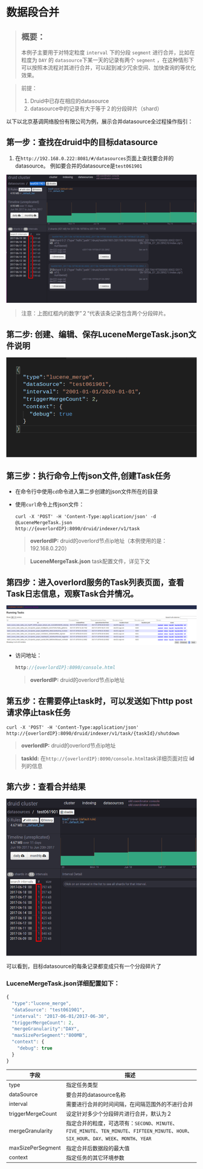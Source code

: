 # 数据段合并

> ## 概要：  
> 本例子主要用于对特定粒度 `interval` 下的分段 `segment` 进行合并，比如在粒度为 `DAY` 的 `datasource`下某一天的记录有两个 `segment` ，在这种情形下可以按照本流程对其进行合并，可以起到减少冗余空间、加快查询的等优化效果。

> 前提：
  > 1. Druid中已存在相应的datasource　
  > 2. datasource中的记录有大于等于２的分段碎片（shard）
  

以下以北京基调网络股份有限公司为例，展示合并datasource全过程操作指引：

## 第一步：查找在druid中的目标datasource

1. 在`http://192.168.0.222:8081/#/datasources`页面上查找要合并的 datasource。
例如要合并的datasource是`test061901`

![](/assets/datamerge/before__test061901.png)

> 注意：上图红框内的数字”２“代表该条记录包含两个分段碎片。

## 第二步: 创建、编辑、保存LuceneMergeTask.json文件说明

![](/assets/datamerge/LuceneMergeTask.png)

## 第三步：执行命令上传json文件,创建Task任务

- 在命令行中使用`cd`命令进入第二步创建的json文件所在的目录
- 使用`curl`命令上传json文件：

  ```shell
  curl -X 'POST' -H 'Content-Type:application/json' -d @LuceneMergeTask.json http://{overlordIP}:8090/druid/indexer/v1/task
  ```

   > **overlordIP:** druid的overlord节点ip地址（本例使用的是：192.168.0.220）

   > **LuceneMergeTask.json** task配置文件，详见下文

## 第四步：进入overlord服务的Task列表页面，查看Task日志信息，观察Task合并情况。

![](/assets/datamerge/task_list.png)

- 访问地址：
  ```javascript
  http://{overlordIP}:8090/console.html
  ```

  > **overlordIP:** druid的overlord节点ip地址

## 第五步：在需要停止task时，可以发送如下http post请求停止task任务

  ```shell
  curl -X 'POST' -H 'Content-Type:application/json' http://{overlordIP}:8090/druid/indexer/v1/task/{taskId}/shutdown
  ```

  > **overlordIP:** druid的overlord节点ip地址

  > **taskId:** 在`http://{overlordIP}:8090/console.html`task详细页面对应 **id** 列的信息

## 第六步：查看合并结果

![](/assets/datamerge/merge_result.png)

可以看到，目标datasource的每条记录都变成只有一个分段碎片了

### LuceneMergeTask.json详细配置如下：
```javascript
{
  "type":"lucene_merge",
  "dataSource": "test061901",  
  "interval": "2017-06-01/2017-06-30",
  "triggerMergeCount": 2,
  "mergeGranularity":"DAY",
  "maxSizePerSegment":"800MB",
  "context": {
    "debug": true
  }   
}
```

字段 | 描述　
--- | ---
type | 指定任务类型
dataSource | 要合并的datasource名称
interval　| 需要进行合并的时间间隔，在间隔范围外的不进行合并
triggerMergeCount |  设定针对多少个分段碎片进行合并，默认为２
mergeGranularity | 指定合并的粒度，可选项有：`SECOND`、`MINUTE`、`FIVE_MINUTE`、`TEN_MINUTE`、`FIFTEEN_MINUTE`、`HOUR`、`SIX_HOUR`、`DAY、WEEK`、`MONTH`、`YEAR`
maxSizePerSegment | 指定合并后数据段的最大值
context　| 指定任务的其它环境参数


